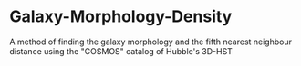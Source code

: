 # Galaxy-Morphology-Density
A method of finding the galaxy morphology and the fifth nearest neighbour distance using the "COSMOS" catalog of Hubble's 3D-HST
